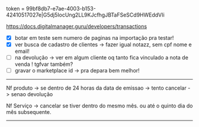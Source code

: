 token = 99bf8db7-e7ae-4003-b153-42410517027e|G5dj5IocUng2LL9KJcfhgJBTaFSeSCd9HWEddVIi


https://docs.digitalmanager.guru/developers/transactions

- [x] botar em teste sem numero de paginas na importação pra testar!
- [x] ver busca de cadastro de clientes → fazer igual notazz, sem cpf nome e email!
- [ ] na devolução → ver em algum cliente oq tanto fica vinculado a nota de venda ! tgfvar também?
- [ ] gravar o marketplace id → pra depara bem melhor!

---

Nf produto -> se dentro de 24 horas da data de emissao -> tento cancelar
			-> senao devolução

Nf Serviço -> cancelar se tiver dentro do mesmo mês.  ou até o quinto dia do mês subsequente.


---
